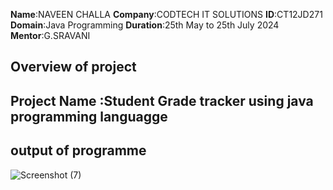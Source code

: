 **Name**:NAVEEN CHALLA
**Company**:CODTECH IT SOLUTIONS
**ID**:CT12JD271
**Domain**:Java Programming
**Duration**:25th May to 25th July 2024
**Mentor**:G.SRAVANI

## Overview of project
##  Project Name :Student Grade tracker using java programming languagge
## output of programme
![Screenshot (7)](https://github.com/user-attachments/assets/cb02f8b8-6dc4-498f-9141-e5d12d3f235b)
